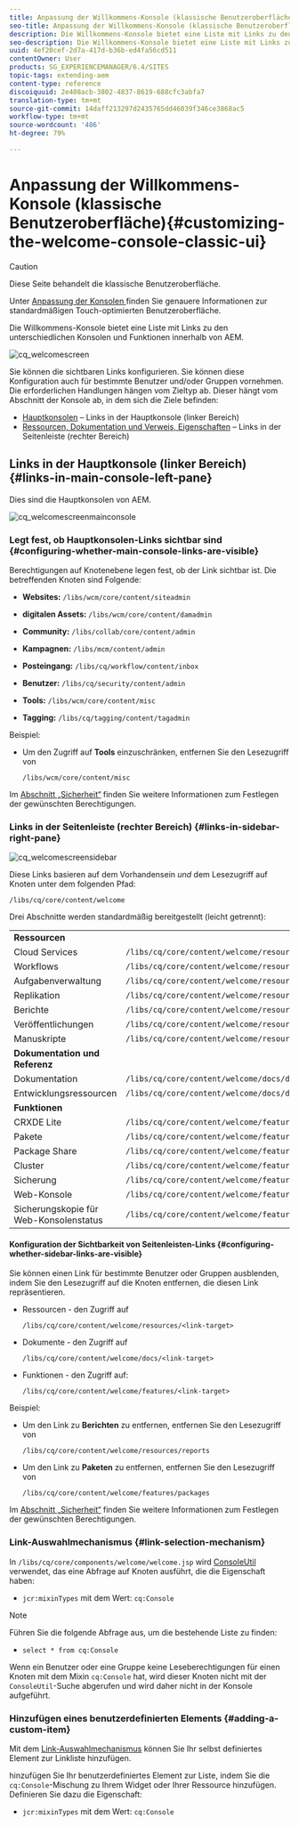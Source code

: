 ```yaml
---
title: Anpassung der Willkommens-Konsole (klassische Benutzeroberfläche)
seo-title: Anpassung der Willkommens-Konsole (klassische Benutzeroberfläche)
description: Die Willkommens-Konsole bietet eine Liste mit Links zu den unterschiedlichen Konsolen und Funktionen innerhalb von AEM
seo-description: Die Willkommens-Konsole bietet eine Liste mit Links zu den unterschiedlichen Konsolen und Funktionen innerhalb von AEM
uuid: 4ef20cef-2d7a-417d-b36b-ed4fa56cd511
contentOwner: User
products: SG_EXPERIENCEMANAGER/6.4/SITES
topic-tags: extending-aem
content-type: reference
discoiquuid: 2e408acb-3802-4837-8619-688cfc3abfa7
translation-type: tm+mt
source-git-commit: 14daff213297d2435765dd46039f346ce3868ac5
workflow-type: tm+mt
source-wordcount: '486'
ht-degree: 79%

---
```



# Anpassung der Willkommens-Konsole (klassische Benutzeroberfläche){#customizing-the-welcome-console-classic-ui}

>[!CAUTION]
>
>Diese Seite behandelt die klassische Benutzeroberfläche.
>
>Unter [Anpassung der Konsolen ](/help/sites-developing/customizing-consoles-touch.md) finden Sie genauere Informationen zur standardmäßigen Touch-optimierten Benutzeroberfläche.

Die Willkommens-Konsole bietet eine Liste mit Links zu den unterschiedlichen Konsolen und Funktionen innerhalb von AEM.

![cq_welcomescreen](assets/cq_welcomescreen.png)

Sie können die sichtbaren Links konfigurieren. Sie können diese Konfiguration auch für bestimmte Benutzer und/oder Gruppen vornehmen. Die erforderlichen Handlungen hängen vom Zieltyp ab. Dieser hängt vom Abschnitt der Konsole ab, in dem sich die Ziele befinden:

* [Hauptkonsolen](#links-in-main-console-left-pane) – Links in der Hauptkonsole (linker Bereich)
* [Ressourcen, Dokumentation und Verweis, Eigenschaften](#links-in-sidebar-right-pane) – Links in der Seitenleiste (rechter Bereich)

## Links in der Hauptkonsole (linker Bereich) {#links-in-main-console-left-pane}

Dies sind die Hauptkonsolen von AEM.

![cq_welcomescreenmainconsole](assets/cq_welcomescreenmainconsole.png)

### Legt fest, ob Hauptkonsolen-Links sichtbar sind {#configuring-whether-main-console-links-are-visible}

Berechtigungen auf Knotenebene legen fest, ob der Link sichtbar ist. Die betreffenden Knoten sind Folgende:

* **Websites:** `/libs/wcm/core/content/siteadmin`

* **digitalen Assets:** `/libs/wcm/core/content/damadmin`

* **Community:** `/libs/collab/core/content/admin`

* **Kampagnen:** `/libs/mcm/content/admin`

* **Posteingang:** `/libs/cq/workflow/content/inbox`

* **Benutzer:** `/libs/cq/security/content/admin`

* **Tools:** `/libs/wcm/core/content/misc`

* **Tagging:** `/libs/cq/tagging/content/tagadmin`

Beispiel:

* Um den Zugriff auf **Tools** einzuschränken, entfernen Sie den Lesezugriff von

   `/libs/wcm/core/content/misc`

Im [Abschnitt „Sicherheit“](/help/sites-administering/security.md) finden Sie weitere Informationen zum Festlegen der gewünschten Berechtigungen.

### Links in der Seitenleiste (rechter Bereich)  {#links-in-sidebar-right-pane}

![cq_welcomescreensidebar](assets/cq_welcomescreensidebar.png)

Diese Links basieren auf dem Vorhandensein *und* dem Lesezugriff auf Knoten unter dem folgenden Pfad:

`/libs/cq/core/content/welcome`

Drei Abschnitte werden standardmäßig bereitgestellt (leicht getrennt):

<table> 
 <tbody> 
  <tr> 
   <td><strong>Ressourcen</strong></td> 
   <td> </td> 
  </tr> 
  <tr> 
   <td> Cloud Services</td> 
   <td><code>/libs/cq/core/content/welcome/resources/cloudservices</code></td> 
  </tr> 
  <tr> 
   <td> Workflows</td> 
   <td><code>/libs/cq/core/content/welcome/resources/workflows</code></td> 
  </tr> 
  <tr> 
   <td> Aufgabenverwaltung</td> 
   <td><code>/libs/cq/core/content/welcome/resources/taskmanager</code></td> 
  </tr> 
  <tr> 
   <td> Replikation</td> 
   <td><code>/libs/cq/core/content/welcome/resources/replication</code></td> 
  </tr> 
  <tr> 
   <td> Berichte</td> 
   <td><code>/libs/cq/core/content/welcome/resources/reports</code></td> 
  </tr> 
  <tr> 
   <td> Veröffentlichungen</td> 
   <td><code>/libs/cq/core/content/welcome/resources/publishingadmin</code></td> 
  </tr> 
  <tr> 
   <td> Manuskripte</td> 
   <td><code>/libs/cq/core/content/welcome/resources/manuscriptsadmin</code></td> 
  </tr> 
  <tr> 
   <td><strong>Dokumentation und Referenz</strong></td> 
   <td> </td> 
  </tr> 
  <tr> 
   <td> Dokumentation</td> 
   <td><code>/libs/cq/core/content/welcome/docs/docs</code></td> 
  </tr> 
  <tr> 
   <td> Entwicklungsressourcen</td> 
   <td><code>/libs/cq/core/content/welcome/docs/dev</code></td> 
  </tr> 
  <tr> 
   <td><strong>Funktionen</strong></td> 
   <td> </td> 
  </tr> 
  <tr> 
   <td> CRXDE Lite</td> 
   <td><code>/libs/cq/core/content/welcome/features/crxde</code></td> 
  </tr> 
  <tr> 
   <td> Pakete</td> 
   <td><code>/libs/cq/core/content/welcome/features/packages</code></td> 
  </tr> 
  <tr> 
   <td> Package Share</td> 
   <td><code>/libs/cq/core/content/welcome/features/share</code></td> 
  </tr> 
  <tr> 
   <td> Cluster</td> 
   <td><code>/libs/cq/core/content/welcome/features/cluster</code></td> 
  </tr> 
  <tr> 
   <td> Sicherung</td> 
   <td><code>/libs/cq/core/content/welcome/features/backup</code></td> 
  </tr> 
  <tr> 
   <td> Web-Konsole<br /> </td> 
   <td><code>/libs/cq/core/content/welcome/features/config</code></td> 
  </tr> 
  <tr> 
   <td> Sicherungskopie für Web-Konsolenstatus<br /> </td> 
   <td><code>/libs/cq/core/content/welcome/features/statusdump</code></td> 
  </tr> 
 </tbody> 
</table>

#### Konfiguration der Sichtbarkeit von Seitenleisten-Links {#configuring-whether-sidebar-links-are-visible}

Sie können einen Link für bestimmte Benutzer oder Gruppen ausblenden, indem Sie den Lesezugriff auf die Knoten entfernen, die diesen Link repräsentieren.

* Ressourcen - den Zugriff auf

   `/libs/cq/core/content/welcome/resources/<link-target>`

* Dokumente - den Zugriff auf

   `/libs/cq/core/content/welcome/docs/<link-target>`

* Funktionen - den Zugriff auf:

   `/libs/cq/core/content/welcome/features/<link-target>`

Beispiel:

* Um den Link zu **Berichten** zu entfernen, entfernen Sie den Lesezugriff von

   `/libs/cq/core/content/welcome/resources/reports`

* Um den Link zu **Paketen** zu entfernen, entfernen Sie den Lesezugriff von

   `/libs/cq/core/content/welcome/features/packages`

Im [Abschnitt „Sicherheit“](/help/sites-administering/security.md) finden Sie weitere Informationen zum Festlegen der gewünschten Berechtigungen.

### Link-Auswahlmechanismus  {#link-selection-mechanism}

In `/libs/cq/core/components/welcome/welcome.jsp` wird [ConsoleUtil](https://helpx.adobe.com/experience-manager/6-4/sites/developing/using/reference-materials/javadoc/com/day/cq/commons/ConsoleUtil.html) verwendet, das eine Abfrage auf Knoten ausführt, die die Eigenschaft haben:

* `jcr:mixinTypes` mit dem Wert:  `cq:Console`

>[!NOTE]
>
>Führen Sie die folgende Abfrage aus, um die bestehende Liste zu finden:
>
>* `select * from cq:Console`

>



Wenn ein Benutzer oder eine Gruppe keine Leseberechtigungen für einen Knoten mit dem Mixin `cq:Console` hat, wird dieser Knoten nicht mit der `ConsoleUtil`-Suche abgerufen und wird daher nicht in der Konsole aufgeführt.

### Hinzufügen eines benutzerdefinierten Elements {#adding-a-custom-item}

Mit dem [Link-Auswahlmechanismus](#link-selection-mechanism) können Sie Ihr selbst definiertes Element zur Linkliste hinzufügen.

hinzufügen Sie Ihr benutzerdefiniertes Element zur Liste, indem Sie die `cq:Console`-Mischung zu Ihrem Widget oder Ihrer Ressource hinzufügen. Definieren Sie dazu die Eigenschaft:

* `jcr:mixinTypes` mit dem Wert:  `cq:Console`

